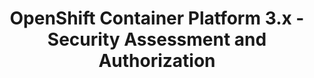 ---
permalink: /product-documents/openshift-container-platform-3/nist-800-53/ca/
layout: control_response
title: OpenShift Container Platform 3.x - Security Assessment and Authorization
category: Product Documents
lead: |
  Control responses for NIST 800-53 rev4.
subnav:
  data: components.openshift-container-platform-3.policies.CA-Security_Assessment_and_Authorization.component
  href: ['#%', control_key]
  text: control_key
product_info:
  name: OpenShift Container Platform 3.x
  opencontrol_component: openshift-container-platform-3
  control_family: CA-Security_Assessment_and_Authorization
---